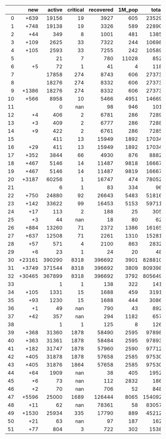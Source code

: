 |    |    new |   active |   critical |   recovered |   1M_pop |   total |
|---:|-------:|---------:|-----------:|------------:|---------:|--------:|
|  0 |   +639 |    19156 |         19 |        3927 |      605 |   23529 |
|  1 |   +748 |    19138 |         19 |        3326 |      589 |   22890 |
|  2 |    +44 |      349 |          8 |        1001 |      481 |    1385 |
|  3 |   +109 |     2625 |         33 |        7322 |      244 |   10698 |
|  4 |   +105 |     2593 |         33 |        7255 |      242 |   10589 |
|  5 |        |       21 |          7 |         780 |    11028 |     852 |
|  6 |     +5 |       72 |          1 |          41 |        4 |     118 |
|  7 |        |    17858 |        274 |        8743 |      606 |   27373 |
|  8 |        |    18276 |        274 |        8332 |      606 |   27373 |
|  9 |  +1386 |    18276 |        274 |        8332 |      606 |   27373 |
| 10 |   +566 |     8958 |         10 |        5466 |     4951 |   14669 |
| 11 |        |        0 |        nan |          98 |      946 |     101 |
| 12 |     +4 |      406 |          2 |        6781 |      286 |    7289 |
| 13 |     +3 |      409 |          2 |        6777 |      286 |    7288 |
| 14 |     +9 |      422 |          2 |        6761 |      286 |    7285 |
| 15 |        |      411 |         13 |       15949 |     1892 |   17034 |
| 16 |    +29 |      411 |         13 |       15949 |     1892 |   17034 |
| 17 |   +352 |     3844 |         66 |        4930 |      876 |    8882 |
| 18 |   +467 |     5146 |         14 |       11487 |     9818 |   16667 |
| 19 |   +467 |     5146 |         14 |       11487 |     9819 |   16667 |
| 20 |  +3187 |    60256 |          1 |       16747 |      474 |   78052 |
| 21 |        |        6 |          1 |          83 |      334 |      96 |
| 22 |   +750 |    24880 |         92 |       26643 |     5483 |   51816 |
| 23 |   +142 |    33622 |         99 |       16453 |     5153 |   59711 |
| 24 |    +17 |      113 |          2 |         188 |       25 |     305 |
| 25 |     +3 |       44 |        nan |          18 |       80 |      62 |
| 26 |   +884 |    13260 |         71 |        2372 |     1386 |   16165 |
| 27 |   +637 |    12508 |         71 |        2261 |     1310 |   15281 |
| 28 |    +57 |      571 |          4 |        2100 |      863 |    2832 |
| 29 |     +6 |       23 |          1 |          24 |       20 |      48 |
| 30 | +23161 |   390290 |       8318 |      396692 |     3901 |  828810 |
| 31 |  +3749 |   371544 |       8318 |      396692 |     3809 |  809398 |
| 32 | +30465 |   367899 |       8318 |      396692 |     3792 |  805649 |
| 33 |        |        1 |          1 |         138 |      322 |     141 |
| 34 |   +105 |     1331 |         15 |        1688 |      459 |    3191 |
| 35 |    +93 |     1230 |         15 |        1688 |      444 |    3086 |
| 36 |     +1 |       49 |        nan |         790 |       43 |     892 |
| 37 |    +42 |      357 |        nan |         294 |     1182 |     657 |
| 38 |        |        1 |          1 |         125 |        8 |     126 |
| 39 |   +368 |    31360 |       1878 |       58490 |     2595 |   97898 |
| 40 |   +363 |    31361 |       1878 |       58484 |     2595 |   97893 |
| 41 |   +182 |    31747 |       1878 |       57960 |     2590 |   97712 |
| 42 |   +405 |    31878 |       1878 |       57658 |     2585 |   97530 |
| 43 |   +405 |    31876 |       1864 |       57658 |     2585 |   97530 |
| 44 |    +64 |     1909 |        nan |          38 |      405 |    1952 |
| 45 |     +6 |       73 |        nan |         112 |     2832 |     186 |
| 46 |     +2 |       70 |        nan |         706 |       52 |     848 |
| 47 |  +5596 |    25000 |       1689 |      126444 |     8065 |  154092 |
| 48 |    +11 |       62 |        nan |       78361 |       58 |   83057 |
| 49 |  +1530 |    25934 |        335 |       17790 |      889 |   45212 |
| 50 |    +21 |       63 |        nan |          97 |      187 |     162 |
| 51 |    +77 |      804 |          3 |         722 |      302 |    1538 |